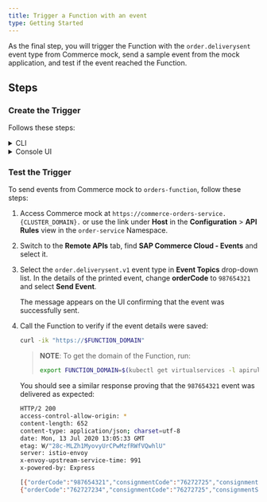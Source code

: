 ```yaml
---
title: Trigger a Function with an event
type: Getting Started
---
```


As the final step, you will trigger the Function with the `order.deliverysent` event type from Commerce mock, send a sample event from the mock application, and test if the event reached the Function.

## Steps

### Create the Trigger

Follows these steps:

<div tabs name="steps" group="trigger-function">
  <details>
  <summary label="cli">
  CLI
  </summary>

1. Create a Trigger CR for the `orders-function` Function to subscribe the Function to the `order.deliverysent` event type from Commerce mock:

```yaml
cat <<EOF | kubectl apply -f  -
apiVersion: eventing.knative.dev/v1alpha1
kind: Trigger
metadata:
  name: orders-function
  namespace: orders-service
spec:
  broker: default
  filter:
    attributes:
      eventtypeversion: v1
      source: commerce-mock
      type: order.deliverysent
  subscriber:
    ref:
      apiVersion: v1
      kind: Service
      name: orders-function
      namespace: orders-service
EOF
```

where:
- **spec.filter.attributes.eventtypeversion** points to the specific event version. In this example, it is `v1`.
- **spec.filter.attributes.source** is taken from the name of the Application CR and specifies the source of events. In this example, it is `commerce-mock`.
- **spec.filter.attributes.type** points to the given event type to which you want to subscribe the Function. In this example, it is `order.deliverysent`.

2. Check if the Trigger CR was created and is ready. Its status should be `True`:

   ```bash
   kubectl get trigger orders-function -n orders-service -o=jsonpath="{.status.conditions[2].status}"
   ```

    </details>
    <details>
    <summary label="console-ui">
    Console UI
    </summary>

1. Navigate to the `orders-service` Namespace view in the Console UI from the drop-down list in the top navigation panel.

2. Go to **Development** > **Functions** in the left navigation panel and navigate to `orders-function`.

3. Once in the Function's details view, switch to the **Configuration** tab and select **Add Event Trigger** in the **Event Triggers** section.

4. Once the pop-up box opens, find the `order.deliverysent` event with the `v1` version from the `commerce-mock` application. Mark it on the list and select **Add**.

The message appears on the UI confirming that the event trigger was created, and you will see it in the **Event Triggers** section in the Function's details view.

    </details>
</div>

### Test the Trigger

To send events from Commerce mock to `orders-function`, follow these steps:

1. Access Commerce mock at `https://commerce-orders-service.{CLUSTER_DOMAIN}.` or use the link under **Host** in the **Configuration** > **API Rules** view in the `order-service` Namespace.

2. Switch to the **Remote APIs** tab, find **SAP Commerce Cloud - Events** and select it.

3. Select the `order.deliverysent.v1` event type in **Event Topics** drop-down list. In the details of the printed event, change **orderCode** to `987654321` and select **Send Event**.

   The message appears on the UI confirming that the event was successfully sent.

4. Call the Function to verify if the event details were saved:

   ```bash
   curl -ik "https://$FUNCTION_DOMAIN"
   ```

   > **NOTE**: To get the domain of the Function, run:
   >
   > ```bash
   > export FUNCTION_DOMAIN=$(kubectl get virtualservices -l apirule.gateway.kyma-project.io/v1alpha1=orders-function.orders-service -n orders-service -o=jsonpath='{.items[*].spec.hosts[0]}')
   > ```

   You should see a similar response proving that the `987654321` event was delivered as expected:

   ```bash
   HTTP/2 200
   access-control-allow-origin: *
   content-length: 652
   content-type: application/json; charset=utf-8
   date: Mon, 13 Jul 2020 13:05:33 GMT
   etag: W/"28c-MLZh1MyovyUrCPwMzfRWfVQwhlU"
   server: istio-envoy
   x-envoy-upstream-service-time: 991
   x-powered-by: Express

   [{"orderCode":"987654321","consignmentCode":"76272725","consignmentStatus":"PICKUP_COMPLETE"},
   {"orderCode":"762727234","consignmentCode":"76272725","consignmentStatus":"PICKUP_COMPLETE"}, {"orderCode":"762727210","consignmentCode":"76272725","consignmentStatus":"PICKUP_COMPLETE"}, {"orderCode":"123456789","consignmentCode":"76272725","consignmentStatus":"PICKUP_COMPLETE"}]
   ```
